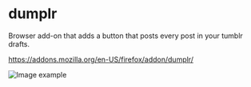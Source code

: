 # dumplr
Browser add-on that adds a button that posts every post in your tumblr drafts.

https://addons.mozilla.org/en-US/firefox/addon/dumplr/

![Image example](https://addons.cdn.mozilla.net/user-media/previews/full/223/223996.png?modified=1566681816)

